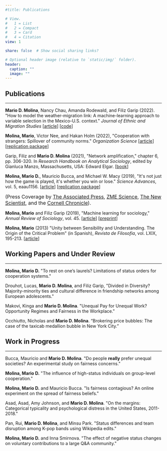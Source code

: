 ```yaml
---
#title: Publications

# View.
#   1 = List
#   2 = Compact
#   3 = Card
#   4 = Citation
view: 1

share: false  # Show social sharing links?

# Optional header image (relative to `static/img/` folder).
header:
  caption: ""
  image: ""
---
```


## Publications  
---
**Mario D. Molina**, Nancy Chau, Amanda Rodewald, and Filiz Garip (2022). "How to model the weather-migration link: A machine-learning approach to variable selection in the Mexico-U.S. context." *Journal of Ethnic and Migration Studies* [[article](https://www.tandfonline.com/doi/full/10.1080/1369183X.2022.2100549)] [[code](https://github.com/mariomolinam/climate_change_immigration)]

**Molina, Mario**, Victor Nee, and Hakan Holm (2022), "Cooperation with strangers: Spillover of community norms." *Organization Science* [[article](https://pubsonline.informs.org/doi/10.1287/orsc.2021.1521)] [[replication package](https://github.com/mariomolinam/cooperation_with_strangers)]

Garip, Filiz and **Mario D. Molina** (2021), "Network amplification," chapter 6, pp. 306-320. In *Research Handbook on Analytical Sociology*, edited by Gianluca Manzo,  Massachusetts, USA: Edward Elgar. [[book](https://www.amazon.com/Research-Handbook-Analytical-Sociology-Handbooks/dp/1789906849)]

**Molina, Mario D.**, Mauricio Bucca, and Michael W. Macy (2019), "It's not just how the game is played, it's whether you win or lose." *Science Advances*, vol. 5, eaau1156. [[article](https://advances.sciencemag.org/content/5/7/eaau1156.full)] [[replication package](https://dataverse.harvard.edu/dataset.xhtml?persistentId=doi:10.7910/DVN/BCOZ6N)]

<font size="3">(Press Coverage by [The Associated Press](https://www.apnews.com/27514e41dfa4479fb304b614fb37a5af), [ZME Science](https://www.zmescience.com/science/news-science/rigged-game-economic-inequality-18072019/), [The New Scientist](https://www.newscientist.com/article/2210263-lifes-winners-think-success-was-earned-even-if-it-was-down-to-luck/), and the [Cornell Chronicle](https://news.cornell.edu/stories/2019/07/rigged-card-game-sheds-light-perceptions-inequality)).</font>

**Molina, Mario** and Filiz Garip (2019), "Machine learning for sociology," *Annual Review of Sociology*, vol. 45. [[article](http://www.annualreviews.org/eprint/EKR6TU8SWQESETB3UI8Y/full/10.1146/annurev-soc-073117-041106)] [[preprint](https://osf.io/preprints/socarxiv/a6r9g/)]

**Molina, Mario** (2013) "Unity between Sensibility and Understanding. The Origin of the Critical Problem" (in Spanish),  *Revista de Filosofia*, vol. LXIX, 195-213. [[article](https://scielo.conicyt.cl/scielo.php?pid=S0718-43602013000100015&script=sci_arttext)]

## Working Papers and Under Review
---
**Molina, Mario D.** "To rest on one’s laurels? Limitations of status orders for cooperation systems."

Drouhot, Lucas, **Mario D. Molina**, and Filiz Garip, "Divided in Diversity? Majority-minority ties and cultural difference in friendship networks among European adolescents."

Makovi, Kinga and **Mario D. Molina**. "Unequal Pay for Unequal Work? Opportunity Regimes and Fairness in the Workplace."

Occhiutto, Nicholas and **Mario D. Molina**. “Brokering price bubbles: The case of the taxicab medallion bubble in New York City.”

## Work in Progress
---
Bucca, Mauricio and **Mario D. Molina**. "Do people **really** prefer unequal societies? An experimental study on fairness concerns."

**Molina, Mario D.** "The influence of high-status individuals on group-level cooperation."

**Molina, Mario D.** and Mauricio Bucca. "Is fairness contagious? An online experiment on the spread of fairness beliefs."

Asad, Asad, Amy Johnson, and **Mario D. Molina**. "On the margins: Categorical typicality and psychological distress in the United States, 2011-2018."

Pan, Rui, **Mario D. Molina**, and Minsu Park. "Status differences and team disruption among K-pop bands using Wikipedia edits."

**Molina, Mario D.** and Inna Smirnova. "The effect of negative status changes on voluntary contributions to a large Q&A community."

